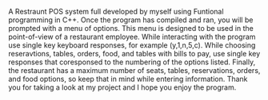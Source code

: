 A Restraunt POS system full developed by myself using Funtional programming in C++.
Once the program has compiled and ran, you will be prompted with a menu of options.
This menu is designed to be used in the point-of-view of a restaurant employee.
While interacting with the program use single key keyboard responses, for example (y,1,n,5,c).
While choosing reseravtions, tables, orders, food, and tables with bills to pay, use single key responses that coresponsed to the numbering of the options listed.
Finally, the restaurant has a maximum number of seats, tables, reservations, orders, and food options, so keep that in mind while entering information.
Thank you for taking a look at my project and I hope you enjoy the program.
